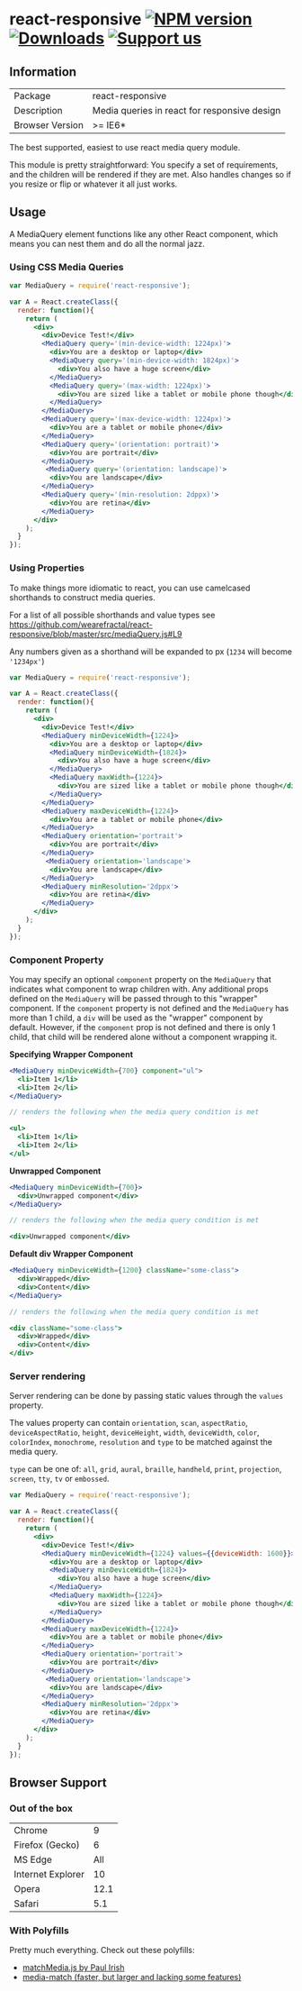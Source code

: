 # react-responsive [![NPM version][npm-image]][npm-url] [![Downloads][downloads-image]][npm-url] [![Support us][gittip-image]][gittip-url]


## Information

<table>
<tr>
<td>Package</td><td>react-responsive</td>
</tr>
<tr>
<td>Description</td>
<td>Media queries in react for responsive design</td>
</tr>
<tr>
<td>Browser Version</td>
<td>>= IE6*</td>
</tr>
</table>

The best supported, easiest to use react media query module.


This module is pretty straightforward: You specify a set of requirements, and the children will be rendered if they are met. Also handles changes so if you resize or flip or whatever it all just works.

## Usage

A MediaQuery element functions like any other React component, which means you can nest them and do all the normal jazz.

### Using CSS Media Queries

```jsx
var MediaQuery = require('react-responsive');

var A = React.createClass({
  render: function(){
    return (
      <div>
        <div>Device Test!</div>
        <MediaQuery query='(min-device-width: 1224px)'>
          <div>You are a desktop or laptop</div>
          <MediaQuery query='(min-device-width: 1824px)'>
            <div>You also have a huge screen</div>
          </MediaQuery>
          <MediaQuery query='(max-width: 1224px)'>
            <div>You are sized like a tablet or mobile phone though</div>
          </MediaQuery>
        </MediaQuery>
        <MediaQuery query='(max-device-width: 1224px)'>
          <div>You are a tablet or mobile phone</div>
        </MediaQuery>
        <MediaQuery query='(orientation: portrait)'>
          <div>You are portrait</div>
        </MediaQuery>
         <MediaQuery query='(orientation: landscape)'>
          <div>You are landscape</div>
        </MediaQuery>
        <MediaQuery query='(min-resolution: 2dppx)'>
          <div>You are retina</div>
        </MediaQuery>
      </div>
    );
  }
});
```

### Using Properties

To make things more idiomatic to react, you can use camelcased shorthands to construct media queries.


For a list of all possible shorthands and value types see https://github.com/wearefractal/react-responsive/blob/master/src/mediaQuery.js#L9


Any numbers given as a shorthand will be expanded to px (`1234` will become `'1234px'`)


```jsx
var MediaQuery = require('react-responsive');

var A = React.createClass({
  render: function(){
    return (
      <div>
        <div>Device Test!</div>
        <MediaQuery minDeviceWidth={1224}>
          <div>You are a desktop or laptop</div>
          <MediaQuery minDeviceWidth={1824}>
            <div>You also have a huge screen</div>
          </MediaQuery>
          <MediaQuery maxWidth={1224}>
            <div>You are sized like a tablet or mobile phone though</div>
          </MediaQuery>
        </MediaQuery>
        <MediaQuery maxDeviceWidth={1224}>
          <div>You are a tablet or mobile phone</div>
        </MediaQuery>
        <MediaQuery orientation='portrait'>
          <div>You are portrait</div>
        </MediaQuery>
         <MediaQuery orientation='landscape'>
          <div>You are landscape</div>
        </MediaQuery>
        <MediaQuery minResolution='2dppx'>
          <div>You are retina</div>
        </MediaQuery>
      </div>
    );
  }
});
```

### Component Property

You may specify an optional `component` property on the `MediaQuery` that indicates what component to wrap children with. Any additional props defined on the `MediaQuery` will be passed through to this "wrapper" component. If the `component` property is not defined and the `MediaQuery` has more than 1 child, a `div` will be used as the "wrapper" component by default. However, if the `component` prop is not defined and there is only 1 child, that child will be rendered alone without a component wrapping it.

**Specifying Wrapper Component**

```jsx
<MediaQuery minDeviceWidth={700} component="ul">
  <li>Item 1</li>
  <li>Item 2</li>
</MediaQuery>

// renders the following when the media query condition is met

<ul>
  <li>Item 1</li>
  <li>Item 2</li>
</ul>
```

**Unwrapped Component**

```jsx
<MediaQuery minDeviceWidth={700}>
  <div>Unwrapped component</div>
</MediaQuery>

// renders the following when the media query condition is met

<div>Unwrapped component</div>
```

**Default div Wrapper Component**

```jsx
<MediaQuery minDeviceWidth={1200} className="some-class">
  <div>Wrapped</div>
  <div>Content</div>
</MediaQuery>

// renders the following when the media query condition is met

<div className="some-class">
  <div>Wrapped</div>
  <div>Content</div>
</div>
```

### Server rendering

Server rendering can be done by passing static values through the `values` property.

The values property can contain `orientation`, `scan`, `aspectRatio`, `deviceAspectRatio`,
`height`, `deviceHeight`, `width`, `deviceWidth`, `color`, `colorIndex`, `monochrome`,
 `resolution` and `type` to be matched against the media query.

`type` can be one of: `all`, `grid`, `aural`, `braille`, `handheld`, `print`, `projection`,
`screen`, `tty`, `tv` or `embossed`.

```jsx
var MediaQuery = require('react-responsive');

var A = React.createClass({
  render: function(){
    return (
      <div>
        <div>Device Test!</div>
        <MediaQuery minDeviceWidth={1224} values={{deviceWidth: 1600}}>
          <div>You are a desktop or laptop</div>
          <MediaQuery minDeviceWidth={1824}>
            <div>You also have a huge screen</div>
          </MediaQuery>
          <MediaQuery maxWidth={1224}>
            <div>You are sized like a tablet or mobile phone though</div>
          </MediaQuery>
        </MediaQuery>
        <MediaQuery maxDeviceWidth={1224}>
          <div>You are a tablet or mobile phone</div>
        </MediaQuery>
        <MediaQuery orientation='portrait'>
          <div>You are portrait</div>
        </MediaQuery>
         <MediaQuery orientation='landscape'>
          <div>You are landscape</div>
        </MediaQuery>
        <MediaQuery minResolution='2dppx'>
          <div>You are retina</div>
        </MediaQuery>
      </div>
    );
  }
});
```

## Browser Support

### Out of the box

<table>
<tr>
<td>Chrome</td>
<td>9</td>
</tr>
<tr>
<td>Firefox (Gecko)</td>
<td>6</td>
</tr>
<tr>
<td>MS Edge</td>
<td>All</td>
</tr>
<tr>
<td>Internet Explorer</td>
<td>10</td>
</tr>
<tr>
<td>Opera</td>
<td>12.1</td>
</tr>
<tr>
<td>Safari</td>
<td>5.1</td>
</tr>
</table>

### With Polyfills

Pretty much everything. Check out these polyfills:

- [matchMedia.js by Paul Irish](https://github.com/paulirish/matchMedia.js/)
- [media-match (faster, but larger and lacking some features)](https://github.com/weblinc/media-match)

[gittip-url]: https://www.gittip.com/WeAreFractal/
[gittip-image]: http://img.shields.io/gittip/WeAreFractal.svg

[downloads-image]: http://img.shields.io/npm/dm/react-responsive.svg
[npm-url]: https://npmjs.org/package/react-responsive
[npm-image]: http://img.shields.io/npm/v/react-responsive.svg
